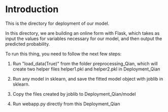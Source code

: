 Introduction
===========
This is the directory for deployment of our model.

In this directory, we are building an online form with Flask, which takes as input the values for variables necessary for our model, and then output the predicted probability.

To run this thing, you need to follow the next few steps:

1. Run "load\_data(True)" from the folder preprocessing\_Qian, which
   will create two helper files helper1.pkl and helper2.pkl in
   Deployment\_Qian
   
2. Run any model in sklearn, and save the fitted model object with
joblib in sklearn.

3. Copy the files created by joblib to Deployment\_Qian/model

4. Run webapp.py directly from this Deployment\_Qian
